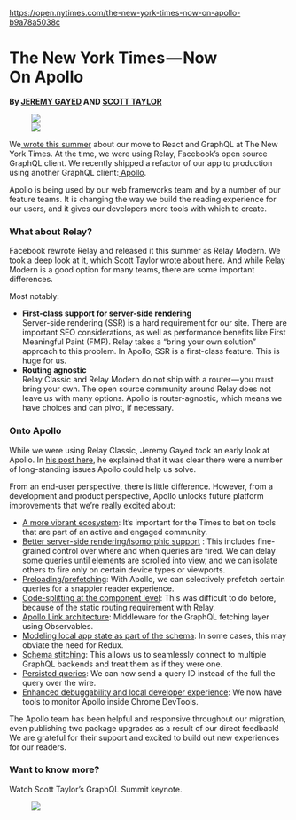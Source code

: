 <a href="https://open.nytimes.com/the-new-york-times-now-on-apollo-b9a78a5038c">https://open.nytimes.com/the-new-york-times-now-on-apollo-b9a78a5038c</a><div id="articleHeader"><h1><strong>The New York Times — Now On Apollo</strong></h1></div><p id="ad54"><strong>By </strong><a href="https://twitter.com/tizmagik?lang=en" target="_blank"><strong>JEREMY GAYED</strong></a><strong> AND </strong><a href="https://twitter.com/wonderboymusic?lang=en" target="_blank"><strong>SCOTT TAYLOR</strong></a></p><figure id="180e"><div><div><img src="https://cdn-images-1.medium.com/freeze/max/90/1*eUVpp4UODeMWX0uFGPEXXA.png?q=20" /><div class="readableLargeImageContainer"><img src="https://cdn-images-1.medium.com/max/2000/1*eUVpp4UODeMWX0uFGPEXXA.png" /></div></figure><p id="fb36">We<a href="https://open.nytimes.com/react-relay-and-graphql-under-the-hood-of-the-times-website-redesign-22fb62ea9764" target="_blank"> wrote this summer</a> about our move to React and GraphQL at The New York Times. At the time, we were using Relay, Facebook’s open source GraphQL client. We recently shipped a refactor of our app to production using another GraphQL client:<a href="https://www.apollographql.com/" target="_blank"> Apollo</a>.</p><p id="eeb0">Apollo is being used by our web frameworks team and by a number of our feature teams. It is changing the way we build the reading experience for our users, and it gives our developers more tools with which to create.</p><h3 id="8b19">What about Relay?</h3><p id="254e">Facebook rewrote Relay and released it this summer as Relay Modern. We took a deep look at it, which Scott Taylor <a href="https://medium.com/@wonderboymusic/upgrading-to-relay-modern-or-apollo-ffa58d3a5d59" target="_blank">wrote about here</a>. And while Relay Modern is a good option for many teams, there are some important differences.</p><p id="ff19">Most notably:</p><ul><li id="d86d"><strong>First-class support for server-side rendering<br /></strong>Server-side rendering (SSR) is a hard requirement for our site. There are important SEO considerations, as well as performance benefits like First Meaningful Paint (FMP). Relay takes a “bring your own solution” approach to this problem. In Apollo, SSR is a first-class feature. This is huge for us.</li><li id="6a21"><strong>Routing agnostic<br /></strong>Relay Classic and Relay Modern do not ship with a router — you must bring your own. The open source community around Relay does not leave us with many options. Apollo is router-agnostic, which means we have choices and can pivot, if necessary.</li></ul><h3 id="2594">Onto Apollo</h3><p id="4e70">While we were using Relay Classic, Jeremy Gayed took an early look at Apollo. In <a href="https://jeremygayed.com/a-look-at-apollo-from-a-relay-perspective-1c2d43b0a37a" target="_blank">his post here</a>, he explained that it was clear there were a number of long-standing issues Apollo could help us solve.</p><p id="1403">From an end-user perspective, there is little difference. However, from a development and product perspective, Apollo unlocks future platform improvements that we’re really excited about:</p><ul><li id="6cda"><a href="https://npmcharts.com/compare/react-relay,apollo-client" target="_blank">A more vibrant ecosystem</a>: It’s important for the Times to bet on tools that are part of an active and engaged community.</li><li id="9640"><a href="https://www.apollographql.com/docs/react/recipes/server-side-rendering.html#skip-for-ssr" target="_blank">Better server-side rendering/isomorphic support</a> : This includes fine-grained control over where and when queries are fired. We can delay some queries until elements are scrolled into view, and we can isolate others to fire only on certain device types or viewports.</li><li id="a74c"><a href="https://www.apollographql.com/docs/react/recipes/prefetching.html" target="_blank">Preloading/prefetching</a>: With Apollo, we can selectively prefetch certain queries for a snappier reader experience.</li><li id="a16a"><a href="https://github.com/thejameskyle/react-loadable" target="_blank">Code-splitting at the component level</a>: This was difficult to do before, because of the static routing requirement with Relay.</li><li id="fd4e"><a href="https://dev-blog.apollodata.com/apollo-client-2-0-5c8d0affcec7" target="_blank">Apollo Link architecture</a>: Middleware for the GraphQL fetching layer using Observables.</li><li id="ef19"><a href="https://github.com/apollographql/apollo-link-state" target="_blank">Modeling local app state as part of the schema</a>: In some cases, this may obviate the need for Redux.</li><li id="e2c1"><a href="https://dev-blog.apollodata.com/graphql-tools-2-0-with-schema-stitching-8944064904a5" target="_blank">Schema stitching</a>: This allows us to seamlessly connect to multiple GraphQL backends and treat them as if they were one.</li><li id="3d0c"><a href="https://dev-blog.apollodata.com/persisted-graphql-queries-with-apollo-client-119fd7e6bba5" target="_blank">Persisted queries</a>: We can now send a query ID instead of the full the query over the wire.</li><li id="48ad"><a href="https://chrome.google.com/webstore/detail/apollo-client-developer-t/jdkknkkbebbapilgoeccciglkfbmbnfm?hl=en-US" target="_blank">Enhanced debuggability and local developer experience</a>: We now have tools to monitor Apollo inside Chrome DevTools.</li></ul><p id="ac52">The Apollo team has been helpful and responsive throughout our migration, even publishing two package upgrades as a result of our direct feedback! We are grateful for their support and excited to build out new experiences for our readers.</p><h3 id="3758">Want to know more?</h3><p id="d11d">Watch Scott Taylor’s GraphQL Summit keynote.</p><figure id="e262"><div><div><img src="https://i.embed.ly/1/display/resize?url=https%3A%2F%2Fi.ytimg.com%2Fvi%2FW-u-vZUSnIk%2Fhqdefault.jpg&key=a19fcc184b9711e1b4764040d3dc5c07&width=40" /></div></figure>